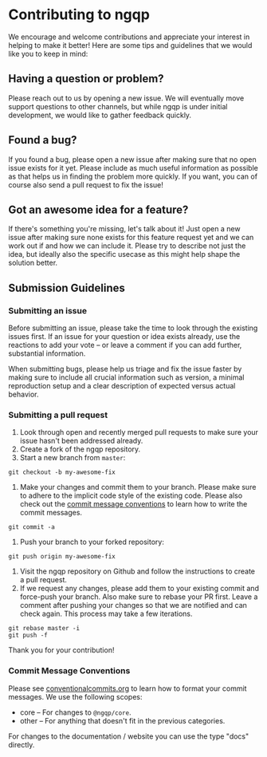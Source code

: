 # Contributing to ngqp

We encourage and welcome contributions and appreciate your interest in helping to make it better! Here are some tips and guidelines
that we would like you to keep in mind:

## Having a question or problem?

Please reach out to us by opening a new issue. We will eventually move support questions to other channels, but while ngqp
is under initial development, we would like to gather feedback quickly.

## Found a bug?

If you found a bug, please open a new issue after making sure that no open issue exists for it yet. Please include as much
useful information as possible as that helps us in finding the problem more quickly. If you want, you can of course also
send a pull request to fix the issue!

## Got an awesome idea for a feature?

If there's something you're missing, let's talk about it! Just open a new issue after making sure none exists for this
feature request yet and we can work out if and how we can include it. Please try to describe not just the idea, but ideally
also the specific usecase as this might help shape the solution better.

## Submission Guidelines

### Submitting an issue

Before submitting an issue, please take the time to look through the existing issues first. If an issue for your question
or idea exists already, use the reactions to add your vote – or leave a comment if you can add further, substantial information.

When submitting bugs, please help us triage and fix the issue faster by making sure to include all crucial information such as
version, a minimal reproduction setup and a clear description of expected versus actual behavior.

### Submitting a pull request

1. Look through open and recently merged pull requests to make sure your issue hasn't been addressed already.
1. Create a fork of the ngqp repository.
1. Start a new branch from `master`:

```shell
git checkout -b my-awesome-fix
```

1. Make your changes and commit them to your branch. Please make sure to adhere to the implicit code style of the existing code.
   Please also check out the [commit message conventions](#commitmsg) to learn how to write the commit messages.
   
```shell
git commit -a
```

1. Push your branch to your forked repository:

```shell
git push origin my-awesome-fix
```

1. Visit the ngqp repository on Github and follow the instructions to create a pull request.
1. If we request any changes, please add them to your existing commit and force-push your branch. Also make sure to rebase
   your PR first. Leave a comment after pushing your changes so that we are notified and can check again. This process may
   take a few iterations.
   
```shell
git rebase master -i
git push -f
```

Thank you for your contribution!

### <a name="commitmsg"></a> Commit Message Conventions

Please see [conventionalcommits.org][conventionalcommits] to learn how to format your commit messages. We use the following
scopes:

- core – For changes to `@ngqp/core`.
- other – For anything that doesn't fit in the previous categories.

For changes to the documentation / website you can use the type "docs" directly.

[conventionalcommits]: https://www.conventionalcommits.org